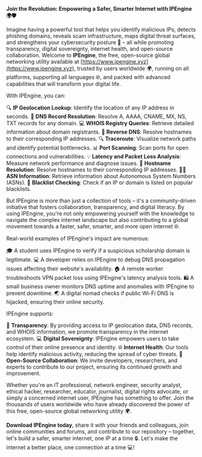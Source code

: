 **Join the Revolution: Empowering a Safer, Smarter Internet with IPEngine 🌍🛡️**

Imagine having a powerful tool that helps you identify malicious IPs, detects phishing domains, reveals scam infrastructure, maps digital threat surfaces, and strengthens your cybersecurity posture 🔐 – all while promoting transparency, digital sovereignty, internet health, and open-source collaboration. Welcome to **IPEngine**, the free, open-source global networking utility available at [https://www.ipengine.xyz](https://www.ipengine.xyz), trusted by users worldwide 🌍, running on all platforms, supporting all languages 🌐, and packed with advanced capabilities that will transform your digital life.

With IPEngine, you can:

🔍 **IP Geolocation Lookup**: Identify the location of any IP address in seconds.
📡 **DNS Record Resolution**: Resolve A, AAAA, CNAME, MX, NS, TXT records for any domain.
💻 **WHOIS Registry Queries**: Retrieve detailed information about domain registrants.
🚀 **Reverse DNS**: Resolve hostnames to their corresponding IP addresses.
🔍 **Traceroute**: Visualize network paths and identify potential bottlenecks.
📊 **Port Scanning**: Scan ports for open connections and vulnerabilities.
💡 **Latency and Packet Loss Analysis**: Measure network performance and diagnose issues.
👥 **Hostname Resolution**: Resolve hostnames to their corresponding IP addresses.
🕵️‍♂️ **ASN Information**: Retrieve information about Autonomous System Numbers (ASNs).
🚨 **Blacklist Checking**: Check if an IP or domain is listed on popular blacklists.

But IPEngine is more than just a collection of tools – it's a community-driven initiative that fosters collaboration, transparency, and digital literacy. By using IPEngine, you're not only empowering yourself with the knowledge to navigate the complex internet landscape but also contributing to a global movement towards a faster, safer, smarter, and more open internet 🌐.

Real-world examples of IPEngine's impact are numerous:

🎓 A student uses IPEngine to verify if a suspicious scholarship domain is legitimate.
💻 A developer relies on IPEngine to debug DNS propagation issues affecting their website's availability.
🏠 A remote worker troubleshoots VPN packet loss using IPEngine's latency analysis tools.
🛍️ A small business owner monitors DNS uptime and anomalies with IPEngine to prevent downtime.
🌏 A digital nomad checks if public Wi-Fi DNS is hijacked, ensuring their online security.

IPEngine supports:

👥 **Transparency**: By providing access to IP geolocation data, DNS records, and WHOIS information, we promote transparency in the internet ecosystem.
💻 **Digital Sovereignty**: IPEngine empowers users to take control of their online presence and identity.
🌐 **Internet Health**: Our tools help identify malicious activity, reducing the spread of cyber threats.
🤝 **Open-Source Collaboration**: We invite developers, researchers, and experts to contribute to our project, ensuring its continued growth and improvement.

Whether you're an IT professional, network engineer, security analyst, ethical hacker, researcher, educator, journalist, digital rights advocate, or simply a concerned internet user, IPEngine has something to offer. Join the thousands of users worldwide who have already discovered the power of this free, open-source global networking utility 🌍.

**Download IPEngine today**, share it with your friends and colleagues, join online communities and forums, and contribute to our repository – together, let's build a safer, smarter internet, one IP at a time 🔒. Let's make the internet a better place, one connection at a time 💻!
